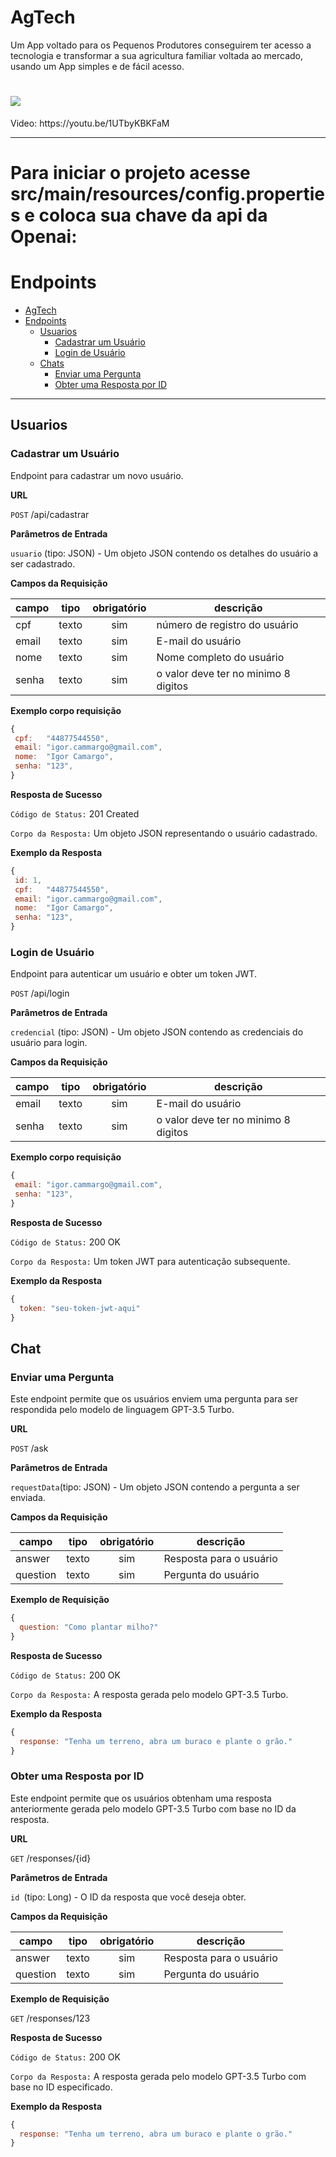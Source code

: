 # AgTech
Um App voltado para os Pequenos Produtores conseguirem ter acesso a tecnologia e transformar a sua agricultura familiar voltada ao mercado, usando um App simples e de fácil acesso.

<h1>
    <img src="./img/logo 500 sf.png"/>
</h1>

<p>Video: https://youtu.be/1UTbyKBKFaM</p>

---

# Para iniciar o projeto acesse src/main/resources/config.properties e coloca sua chave da api da Openai:

# Endpoints

- [AgTech](#agtech)
- [Endpoints](#endpoints)
    - [Usuarios](#usuarios)
        - [Cadastrar um Usuário](#cadastrar-usuarios)
        - [Login de Usuário](#listar-usuario)
    - [Chats](#chats)
        - [Enviar uma Pergunta](#enviar-pergunta)
        - [Obter uma Resposta por ID](#obter-resposta)
    
---

## Usuarios

### Cadastrar um Usuário

Endpoint para cadastrar um novo usuário.

**URL**

`POST` /api/cadastrar

**Parâmetros de Entrada**

`usuario` (tipo: JSON) - Um objeto JSON contendo os detalhes do usuário a ser cadastrado.

**Campos da Requisição**

|   campo  | tipo  | obrigatório | descrição                            |
| -------- | ----- | :---------: | ------------------------------------ |
| cpf      | texto |     sim     | número de registro do usuário        |
| email    | texto |     sim     | E-mail do usuário                    |
| nome     | texto |     sim     | Nome completo do usuário             |
| senha    | texto |     sim     | o valor deve ter no minimo 8 digitos |

**Exemplo corpo requisição**

```js
{
 cpf:   "44877544550",
 email: "igor.cammargo@gmail.com",
 nome:  "Igor Camargo",
 senha: "123",
}
```

**Resposta de Sucesso**

`Código de Status:` 201 Created

`Corpo da Resposta:` Um objeto JSON representando o usuário cadastrado.

**Exemplo da Resposta**

```js
{
 id: 1,
 cpf:   "44877544550",
 email: "igor.cammargo@gmail.com",
 nome:  "Igor Camargo",
 senha: "123",
}
```

### Login de Usuário

Endpoint para autenticar um usuário e obter um token JWT.

`POST` /api/login

**Parâmetros de Entrada**

`credencial` (tipo: JSON) - Um objeto JSON contendo as credenciais do usuário para login.

**Campos da Requisição**

|   campo  | tipo  | obrigatório | descrição                            |
| -------- | ----- | :---------: | ------------------------------------ |
| email    | texto |     sim     | E-mail do usuário                    |
| senha    | texto |     sim     | o valor deve ter no minimo 8 digitos |

**Exemplo corpo requisição**

```js
{
 email: "igor.cammargo@gmail.com",
 senha: "123",
}
```

**Resposta de Sucesso**

`Código de Status:` 200 OK

`Corpo da Resposta:` Um token JWT para autenticação subsequente.

**Exemplo da Resposta**

```js
{
  token: "seu-token-jwt-aqui"
}
```

## Chat

### Enviar uma Pergunta

Este endpoint permite que os usuários enviem uma pergunta para ser respondida pelo modelo de linguagem GPT-3.5 Turbo.

**URL**

`POST` /ask

**Parâmetros de Entrada**

`requestData`(tipo: JSON) - Um objeto JSON contendo a pergunta a ser enviada.

**Campos da Requisição**

|   campo  | tipo  | obrigatório | descrição                            |
| -------- | ----- | :---------: | ------------------------------------ |
| answer   | texto |     sim     | Resposta para o  usuário             |
| question | texto |     sim     | Pergunta do usuário                  |

**Exemplo de Requisição**

```js
{
  question: "Como plantar milho?"
}
```

**Resposta de Sucesso**

`Código de Status:` 200 OK

`Corpo da Resposta:` A resposta gerada pelo modelo GPT-3.5 Turbo.

**Exemplo da Resposta**

```js
{
  response: "Tenha um terreno, abra um buraco e plante o grão."
}
```

### Obter uma Resposta por ID

Este endpoint permite que os usuários obtenham uma resposta anteriormente gerada pelo modelo GPT-3.5 Turbo com base no ID da resposta.

**URL**

`GET` /responses/{id}

**Parâmetros de Entrada**

`id `(tipo: Long) - O ID da resposta que você deseja obter.

**Campos da Requisição**

|   campo  | tipo  | obrigatório | descrição                            |
| -------- | ----- | :---------: | ------------------------------------ |
| answer   | texto |     sim     | Resposta para o  usuário             |
| question | texto |     sim     | Pergunta do usuário                  |

**Exemplo de Requisição**

`GET` /responses/123

**Resposta de Sucesso**

`Código de Status:` 200 OK

`Corpo da Resposta:` A resposta gerada pelo modelo GPT-3.5 Turbo com base no ID especificado.

**Exemplo da Resposta**

```js
{
  response: "Tenha um terreno, abra um buraco e plante o grão."
}
```









